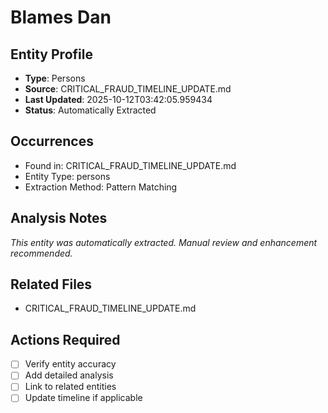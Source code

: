 # Blames Dan

## Entity Profile
- **Type**: Persons
- **Source**: CRITICAL_FRAUD_TIMELINE_UPDATE.md
- **Last Updated**: 2025-10-12T03:42:05.959434
- **Status**: Automatically Extracted

## Occurrences
- Found in: CRITICAL_FRAUD_TIMELINE_UPDATE.md
- Entity Type: persons
- Extraction Method: Pattern Matching

## Analysis Notes
*This entity was automatically extracted. Manual review and enhancement recommended.*

## Related Files
- CRITICAL_FRAUD_TIMELINE_UPDATE.md

## Actions Required
- [ ] Verify entity accuracy
- [ ] Add detailed analysis
- [ ] Link to related entities
- [ ] Update timeline if applicable
